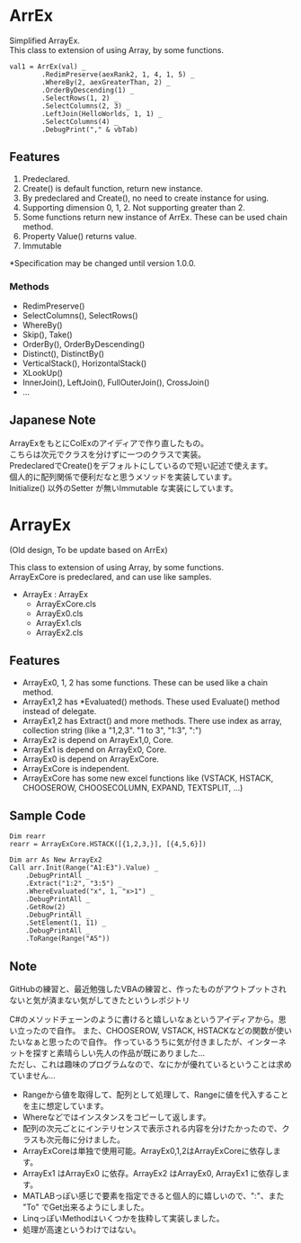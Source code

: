 # ArrEx
Simplified ArrayEx.  
This class to extension of using Array, by some functions.

~~~ vba
val1 = ArrEx(val) _
        .RedimPreserve(aexRank2, 1, 4, 1, 5) _
        .WhereBy(2, aexGreaterThan, 2) _
        .OrderByDescending(1) _
        .SelectRows(1, 2) _
        .SelectColumns(2, 3) _
        .LeftJoin(HelloWorlds, 1, 1) _
        .SelectColumns(4) _
        .DebugPrint("," & vbTab)
~~~

## Features
1. Predeclared.
1. Create() is default function, return new instance.
1. By predeclared and Create(), no need to create instance for using.
1. Supporting dimension 0, 1, 2. Not supporting greater than 2.
1. Some functions return new instance of ArrEx. These can be used chain method.
1. Property Value() returns value.
1. Immutable

*Specification may be changed until version 1.0.0. 

### Methods
- RedimPreserve()
- SelectColumns(), SelectRows()
- WhereBy()
- Skip(), Take()
- OrderBy(), OrderByDescending()
- Distinct(), DistinctBy()
- VerticalStack(), HorizontalStack()
- XLookUp()
- InnerJoin(), LeftJoin(), FullOuterJoin(), CrossJoin()
- ...


## Japanese Note
ArrayExをもとにColExのアイディアで作り直したもの。  
こちらは次元でクラスを分けずに一つのクラスで実装。  
PredeclaredでCreate()をデフォルトにしているので短い記述で使えます。  
個人的に配列関係で便利だなと思うメソッドを実装しています。  
Initialize() 以外のSetter が無いImmutable な実装にしています。  






# ArrayEx
(Old design, To be update based on ArrEx)

This class to extension of using Array, by some functions.  
ArrayExCore is predeclared, and can use like samples.

- ArrayEx : ArrayEx
    - ArrayExCore.cls
    - ArrayEx0.cls 
    - ArrayEx1.cls
    - ArrayEx2.cls

## Features
- ArrayEx0, 1, 2 has some functions. These can be used like a chain method.
- ArrayEx1,2 has *Evaluated() methods. These used Evaluate() method instead of delegate.
- ArrayEx1,2 has Extract() and more methods. There use index as array, collection string (like a "1,2,3". "1 to 3", "1:3", ":")
- ArrayEx2 is depend on ArrayEx1,0, Core. 
- ArrayEx1 is depend on ArrayEx0, Core. 
- ArrayEx0 is depend on ArrayExCore.
- ArrayExCore is independent.
- ArrayExCore has some new excel functions like (VSTACK, HSTACK, CHOOSEROW, CHOOSECOLUMN, EXPAND, TEXTSPLIT, ...)


## Sample Code
~~~
Dim rearr
rearr = ArrayExCore.HSTACK([{1,2,3,}], [{4,5,6}])

Dim arr As New ArrayEx2
Call arr.Init(Range("A1:E3").Value) _
    .DebugPrintAll _
    .Extract("1:2", "3:5") _
    .WhereEvaluated("x", 1, "x>1") _
    .DebugPrintAll _
    .GetRow(2) _
    .DebugPrintAll _
    .SetElement(1, 11) _
    .DebugPrintAll _
    .ToRange(Range("A5"))
~~~

## Note
GitHubの練習と、最近勉強したVBAの練習と、作ったものがアウトプットされないと気が済まない気がしてきたというレポジトリ  

C#のメソッドチェーンのように書けると嬉しいなぁというアイディアから。思い立ったので自作。
また、CHOOSEROW, VSTACK, HSTACKなどの関数が使いたいなぁと思ったので自作。
作っているうちに気が付きましたが、インターネットを探すと素晴らしい先人の作品が既にありました...  
ただし、これは趣味のプログラムなので、なにかが優れているということは求めていません...  

- Rangeから値を取得して、配列として処理して、Rangeに値を代入することを主に想定しています。
- Whereなどではインスタンスをコピーして返します。
- 配列の次元ごとにインテリセンスで表示される内容を分けたかったので、クラスも次元毎に分けました。
- ArrayExCoreは単独で使用可能。ArrayEx0,1,2はArrayExCoreに依存します。
- ArrayEx1 はArrayEx0 に依存。ArrayEx2 はArrayEx0, ArrayEx1 に依存します。
- MATLABっぽい感じで要素を指定できると個人的に嬉しいので、":"、また "To" でGet出来るようにしました。
- LinqっぽいMethodはいくつかを抜粋して実装しました。
- 処理が高速というわけではない。

